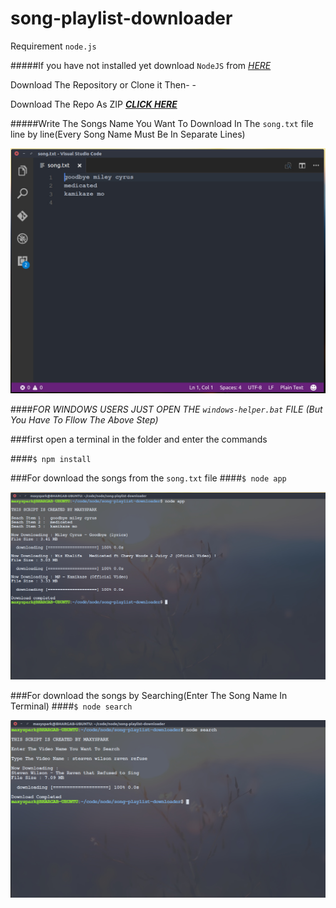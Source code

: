 # song-playlist-downloader
Requirement `node.js`

#####If you have not installed yet download `NodeJS` from [_HERE_](https://nodejs.org/en/download/) 

Download The Repository or Clone it Then- -

Download The Repo As ZIP [**_CLICK HERE_**](http://mxys.tk/github_file_songlist)

#####Write The Songs Name You Want To Download In The `song.txt` file line by line(Every Song Name Must Be In Separate Lines)

![Scrrenshot 1](https://raw.githubusercontent.com/MaxySpark/Song-Playlist-Downloader-NodeJS/master/screenshots/spd1.jpg "Scrrenshot 1")



####_FOR WINDOWS USERS JUST OPEN THE `windows-helper.bat` FILE (But You Have To Fllow The Above Step)_

###first open a terminal in the folder and enter the commands

####`$ npm install`

###For download the songs from the `song.txt` file
####`$ node app`

![Scrrenshot 2](https://raw.githubusercontent.com/MaxySpark/Song-Playlist-Downloader-NodeJS/master/screenshots/spd2.jpg "Scrrenshot 2")

###For download the songs by Searching(Enter The Song Name In Terminal)
####`$ node search`

![Scrrenshot 3](https://raw.githubusercontent.com/MaxySpark/Song-Playlist-Downloader-NodeJS/master/screenshots/spd3.jpg "Scrrenshot 3")
